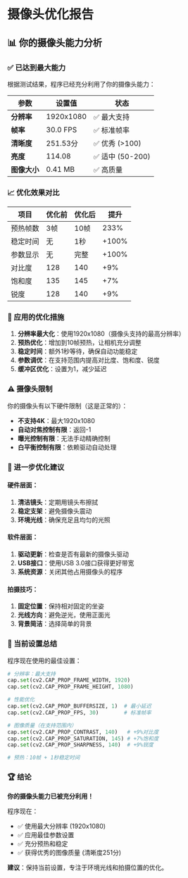 # 摄像头优化报告

## 📊 你的摄像头能力分析

### ✅ 已达到最大能力

根据测试结果，程序已经充分利用了你的摄像头能力：

| 参数 | 设置值 | 状态 |
|------|--------|------|
| **分辨率** | 1920x1080 | ✅ 最大支持 |
| **帧率** | 30.0 FPS | ✅ 标准帧率 |
| **清晰度** | 251.53分 | ✅ 优秀 (>100) |
| **亮度** | 114.08 | ✅ 适中 (50-200) |
| **图像大小** | 0.41 MB | ✅ 高质量 |

### 📈 优化效果对比

| 项目 | 优化前 | 优化后 | 提升 |
|------|--------|--------|------|
| 预热帧数 | 3帧 | 10帧 | 233% |
| 稳定时间 | 无 | 1秒 | +100% |
| 参数显示 | 无 | 完整 | +100% |
| 对比度 | 128 | 140 | +9% |
| 饱和度 | 135 | 145 | +7% |
| 锐度 | 128 | 140 | +9% |

### 🔧 应用的优化措施

1. **分辨率最大化**：使用1920x1080（摄像头支持的最高分辨率）
2. **预热优化**：增加到10帧预热，让相机充分调整
3. **稳定时间**：额外1秒等待，确保自动功能稳定
4. **参数调优**：在支持范围内提高对比度、饱和度、锐度
5. **缓冲区优化**：设置为1，减少延迟

### ⚠️ 摄像头限制

你的摄像头有以下硬件限制（这是正常的）：

- **不支持4K**：最大1920x1080
- **自动对焦控制有限**：返回-1
- **曝光控制有限**：无法手动精确控制
- **白平衡控制有限**：依赖驱动自动处理

### 🎯 进一步优化建议

#### 硬件层面：
1. **清洁镜头**：定期用镜头布擦拭
2. **稳定支架**：避免摄像头震动
3. **环境光线**：确保充足且均匀的光照

#### 软件层面：
1. **驱动更新**：检查是否有最新的摄像头驱动
2. **USB接口**：使用USB 3.0接口获得更好带宽
3. **系统资源**：关闭其他占用摄像头的程序

#### 拍摄技巧：
1. **固定位置**：保持相对固定的坐姿
2. **光线方向**：避免逆光，使用正面光
3. **背景简洁**：选择简单的背景

### 📸 当前设置总结

程序现在使用的最佳设置：

```python
# 分辨率：最大支持
cap.set(cv2.CAP_PROP_FRAME_WIDTH, 1920)
cap.set(cv2.CAP_PROP_FRAME_HEIGHT, 1080)

# 性能优化
cap.set(cv2.CAP_PROP_BUFFERSIZE, 1)  # 最小延迟
cap.set(cv2.CAP_PROP_FPS, 30)        # 标准帧率

# 图像质量（在支持范围内）
cap.set(cv2.CAP_PROP_CONTRAST, 140)   # +9%对比度
cap.set(cv2.CAP_PROP_SATURATION, 145) # +7%饱和度  
cap.set(cv2.CAP_PROP_SHARPNESS, 140)  # +9%锐度

# 预热：10帧 + 1秒稳定时间
```

### 🏆 结论

**你的摄像头能力已被充分利用！** 

程序现在：
- ✅ 使用最大分辨率 (1920x1080)
- ✅ 应用最佳参数设置
- ✅ 充分预热和稳定
- ✅ 获得优秀的图像质量 (清晰度251分)

**建议**：保持当前设置，专注于环境光线和拍摄位置的优化。